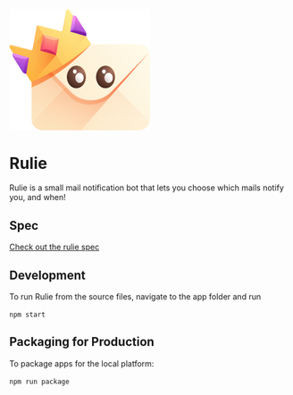 <img src="identity/Logo.png" width="50%" />

# Rulie

Rulie is a small mail notification bot that lets you choose which mails notify you, and when!

## Spec
[Check out the rulie spec](app/README.md)

## Development

To run Rulie from the source files, navigate to the app folder and run 

`npm start`

## Packaging for Production

To package apps for the local platform:

`npm run package`